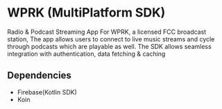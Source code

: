 # WPRK (MultiPlatform SDK)
Radio &amp; Podcast Streaming App For WPRK, a licensed FCC broadcast station,
The app allows users to connect to live music streams and cycle through
podcasts which are playable as well. The SDK allows seamless integration with
authentication, data fetching & caching

## Dependencies
- Firebase(Kotlin SDK)
- Koin





